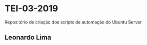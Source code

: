 # TEI-03-2019
Repositório de criação dos scripts de automação do Ubuntu Server
<html>
    <head>
        <title> Leonardo Lima </title>
    </head>
    <body>
        <h2> Leonardo Lima </h2>
    </body>
</html>
